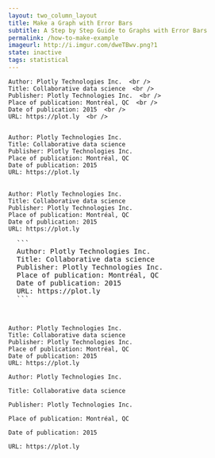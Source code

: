 ```yaml
---
layout: two_column_layout
title: Make a Graph with Error Bars
subtitle: A Step by Step Guide to Graphs with Error Bars
permalink: /how-to-make-example
imageurl: http://i.imgur.com/dweTBwv.png?1
state: inactive
tags: statistical
---
```



```
Author: Plotly Technologies Inc.  <br />
Title: Collaborative data science  <br />
Publisher: Plotly Technologies Inc.  <br />
Place of publication: Montréal, QC  <br />
Date of publication: 2015  <br />
URL: https://plot.ly  <br />
```

<pre>
<code>
Author: Plotly Technologies Inc.  
Title: Collaborative data science  
Publisher: Plotly Technologies Inc.  
Place of publication: Montréal, QC  
Date of publication: 2015  
URL: https://plot.ly  
</code>
</pre>


  ```
  Author: Plotly Technologies Inc.  
  Title: Collaborative data science  
  Publisher: Plotly Technologies Inc.  
  Place of publication: Montréal, QC  
  Date of publication: 2015  
  URL: https://plot.ly  
  ```
  
  <pre>
  ```
  Author: Plotly Technologies Inc.  
  Title: Collaborative data science  
  Publisher: Plotly Technologies Inc.  
  Place of publication: Montréal, QC  
  Date of publication: 2015  
  URL: https://plot.ly  
  ```
  </pre>
  
  
<code>
Author: Plotly Technologies Inc.  
Title: Collaborative data science  
Publisher: Plotly Technologies Inc.  
Place of publication: Montréal, QC  
Date of publication: 2015  
URL: https://plot.ly  
</code>




<code>
Author: Plotly Technologies Inc.  <br />
Title: Collaborative data science  <br />
Publisher: Plotly Technologies Inc.  <br />
Place of publication: Montréal, QC  <br />
Date of publication: 2015  <br />
URL: https://plot.ly  <br />
</code>
